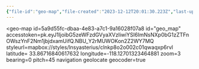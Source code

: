 ```yaml
---
{"file-id":"geo-map","file-created":"2023-12-12T20:01:30.223Z","last-updated":"2023-12-12T20:02:32.913Z"}
---
```



<geo-map id=5a9d55fc-dbaa-4e83-a7c1-9a16028f07a8
  id="geo_map"
  accesstoken=pk.eyJ1IjoibG5zeWFzdGVyaXVzIiwiYSI6ImNsNXp0bG1zZTFnOWszYnF2Nm1jbjdxamUifQ.NBU_Y2rMUWOKon2Z2WY7MQ
  styleurl=mapbox://styles/lnsyasterius/clnkp8o2o002c01qwaqxp6rvl
  latitude= 33.86716840617632
  longitude=-118.12701323464881
  zoom=3
  bearing=0
  pitch=45
  navigation
  geolocate
  geocoder=true
>
<geo-json src="https://earthquake.usgs.gov/earthquakes/feed/v1.0/summary/all_hour.geojson" variable="mag"></geo-json>

</geo-map>


